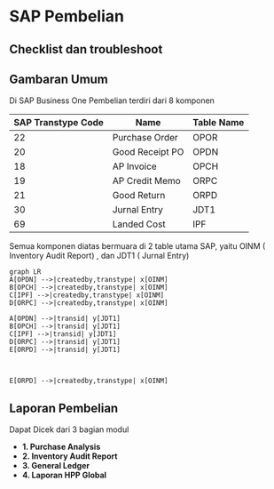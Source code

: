 # SAP Pembelian  
## Checklist dan troubleshoot


## Gambaran Umum

Di SAP Business One Pembelian terdiri dari 8 komponen

|SAP Transtype Code | Name |Table Name |
| ------ | ------| ------|
| 22 | Purchase Order|OPOR|
| 20 | Good Receipt PO|OPDN|
| 18 | AP Invoice|OPCH|
| 19 | AP Credit Memo|ORPC|
| 21 | Good Return|ORPD|
| 30 | Jurnal Entry|JDT1|
| 69 | Landed Cost|IPF|

Semua komponen diatas bermuara di 2 table utama SAP, yaitu OINM ( Inventory Audit Report) , dan JDT1 ( Jurnal Entry)

```mermaid
graph LR
A[OPDN] -->|createdby,transtype| x[OINM]
B[OPCH] -->|createdby,transtype| x[OINM]
C[IPF] -->|createdby,transtype| x[OINM]
D[ORPC] -->|createdby,transtype| x[OINM]

A[OPDN] -->|transid| y[JDT1]
B[OPCH] -->|transid| y[JDT1]
C[IPF] -->|transid| y[JDT1]
D[ORPC] -->|transid| y[JDT1]
E[ORPD] -->|transid| y[JDT1]



E[ORPD] -->|createdby,transtype| x[OINM]
```

## Laporan Pembelian 

Dapat Dicek dari 3 bagian modul
* **1. Purchase Analysis**
* **2. Inventory Audit Report**
* **3. General Ledger**
* **4. Laporan HPP Global**


<!--stackedit_data:
eyJoaXN0b3J5IjpbLTcyMTIxNTYxMSwtNDA1OTQwNzg4LC0xMD
g1MTUxNjMxLC0xNjkyMDg1NTMzXX0=
-->